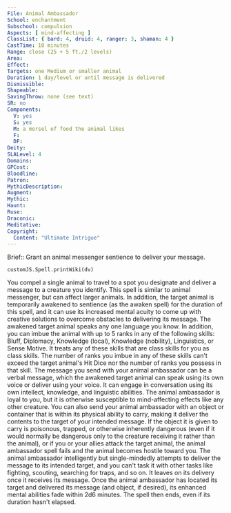 ```yaml
---
File: Animal Ambassador
School: enchantment
Subschool: compulsion
Aspects: [ mind-affecting ]
ClassList: { bard: 4, druid: 4, ranger: 3, shaman: 4 }
CastTime: 10 minutes
Range: close (25 + 5 ft./2 levels)
Area: 
Effect: 
Targets: one Medium or smaller animal
Duration: 1 day/level or until message is delivered
Dismissible: 
Shapeable: 
SavingThrow: none (see text)
SR: no
Components:
  V: yes
  S: yes
  M: a morsel of food the animal likes
  F: 
  DF: 
Deity: 
SLALevel: 4
Domains: 
GPCost: 
Bloodline: 
Patron: 
MythicDescription: 
Augment: 
Mythic: 
Haunt: 
Ruse: 
Draconic: 
Meditative: 
Copyright:
  Content: "Ultimate Intrigue"
---
```

Brief:: Grant an animal messenger sentience to deliver your message.

```dataviewjs
customJS.Spell.printWiki(dv)
```

You compel a single animal to travel to a spot you designate and deliver a message to a creature you identify. This spell is similar to animal messenger, but can affect larger animals. In addition, the target animal is temporarily awakened to sentience (as the awaken spell) for the duration of this spell, and it can use its increased mental acuity to come up with creative solutions to overcome obstacles to delivering its message. The awakened target animal speaks any one language you know. In addition, you can imbue the animal with up to 5 ranks in any of the following skills: Bluff, Diplomacy, Knowledge (local), Knowledge (nobility), Linguistics, or Sense Motive. It treats any of these skills that are class skills for you as class skills. The number of ranks you imbue in any of these skills can't exceed the target animal's Hit Dice nor the number of ranks you possess in that skill.  The message you send with your animal ambassador can be a verbal message, which the awakened target animal can speak using its own voice or deliver using your voice. It can engage in conversation using its own intellect, knowledge, and linguistic abilities. The animal ambassador is loyal to you, but it is otherwise susceptible to mind-affecting effects like any other creature. You can also send your animal ambassador with an object or container that is within its physical ability to carry, making it deliver the contents to the target of your intended message. If the object it is given to carry is poisonous, trapped, or otherwise inherently dangerous (even if it would normally be dangerous only to the creature receiving it rather than the animal), or if you or your allies attack the target animal, the animal ambassador spell fails and the animal becomes hostile toward you. The animal ambassador intelligently but single-mindedly attempts to deliver the message to its intended target, and you can't task it with other tasks like fighting, scouting, searching for traps, and so on. It leaves on its delivery once it receives its message.  Once the animal ambassador has located its target and delivered its message (and object, if desired), its enhanced mental abilities fade within 2d6 minutes. The spell then ends, even if its duration hasn't elapsed.
